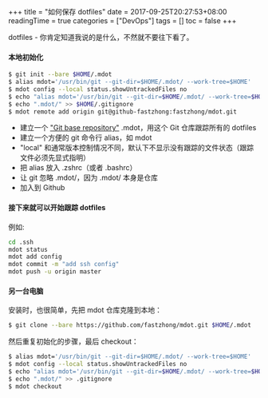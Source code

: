+++
title = "如何保存 dotfiles"
date = 2017-09-25T20:27:53+08:00
readingTime = true
categories = ["DevOps"]
tags = []
toc = false
+++

dotfiles - 你肯定知道我说的是什么，不然就不要往下看了。

<!--more-->

#### 本地初始化

```bash
$ git init --bare $HOME/.mdot
$ alias mdot='/usr/bin/git --git-dir=$HOME/.mdot/ --work-tree=$HOME'
$ mdot config --local status.showUntrackedFiles no
$ echo "alias mdot='/usr/bin/git --git-dir=$HOME/.mdot/ --work-tree=$HOME'" >> $HOME/.zshrc
$ echo ".mdot/" >> $HOME/.gitignore
$ mdot remote add origin git@github-fastzhong:fastzhong/mdot.git
```

-   建立一个 ["Git base repository"](http://blog.csdn.net/pcplayer/article/details/72784096) <span class="kwd">.mdot</span>，用这个 Git 仓库跟踪所有的 dotfiles
-   建立一个方便的 git 命令行 alias，如 mdot
-   "local" 和通常版本控制情况不同，默认下不显示没有跟踪的文件状态（跟踪文件必须先显式指明）
-   把 alias 放入 .zshrc（或者 .bashrc）
-   让 git 忽略 .mdot/，因为 .mdot/ 本身是仓库
-   加入到 Github

#### 接下来就可以开始跟踪 dotfiles

例如:

```bash
cd .ssh
mdot status
mdot add config
mdot commit -m "add ssh config"
mdot push -u origin master
```

#### 另一台电脑

安装时，也很简单，先把 mdot 仓库克隆到本地：

```bash
$ git clone --bare https://github.com/fastzhong/mdot.git $HOME/.mdot
```

然后重复初始化的步骤，最后 checkout：

```bash
$ alias mdot='/usr/bin/git --git-dir=$HOME/.mdot/ --work-tree=$HOME'
$ mdot config --local status.showUntrackedFiles no
$ echo "alias mdot='/usr/bin/git --git-dir=$HOME/.mdot/ --work-tree=$HOME'" >> $HOME/.zshrc
$ echo ".mdot/" >> .gitignore
$ mdot checkout
```
